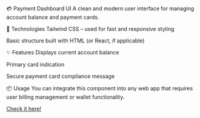 💳 Payment Dashboard UI
A clean and modern user interface for managing account balance and payment cards.

🔧 Technologies
Tailwind CSS – used for fast and responsive styling

Basic structure built with HTML (or React, if applicable)

✨ Features
Displays current account balance

Primary card indication

Secure payment card compliance message

📦 Usage
You can integrate this component into any web app that requires user billing management or wallet functionality.

<div class="demo-link">
    <a href="https://tyebzx0.github.io/BillingDashboard/" class="demo-button" target="_blank">
        <i class="fas fa-play-circle"></i> Check it here!
    </a>
</div>
